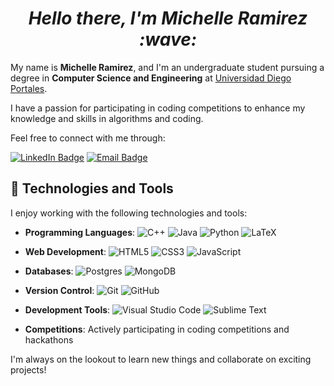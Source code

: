 <h1 align="center"><i>Hello there, I'm Michelle Ramirez :wave: </i></h1>

My name is **Michelle Ramirez**, and I'm an undergraduate student pursuing a degree in **Computer Science and Engineering** at [Universidad Diego Portales](https://www.udp.cl/).

I have a passion for participating in coding competitions to enhance my knowledge and skills in algorithms and coding.

Feel free to connect with me through:

[![LinkedIn Badge](https://img.shields.io/badge/-LinkedIn-0077B5?style=flat-square&logo=linkedin&logoColor=white&style=rounded)](www.linkedin.com/in/michelle-ramírez)
[![Email Badge](https://img.shields.io/badge/-Email-EA4335?style=flat-square&logo=Gmail&logoColor=white&style=rounded)](mailto:michelle.oliver.eme@gmail.com)

## :toolbox: Technologies and Tools

I enjoy working with the following technologies and tools:

- **Programming Languages**: 
  ![C++](https://img.shields.io/badge/c++-%2300599C.svg?style=flat-square&logo=c%2B%2B&logoColor=white&style=rounded) 
  ![Java](https://img.shields.io/badge/java-%23ED8B00.svg?style=flat-square&logo=openjdk&logoColor=white&style=rounded) 
  ![Python](https://img.shields.io/badge/python-3670A0?style=flat-square&logo=python&logoColor=ffdd54&style=rounded)
  ![LaTeX](https://img.shields.io/badge/latex-%23008080.svg?style=flat-square&logo=latex&logoColor=white&style=rounded)

- **Web Development**: 
  ![HTML5](https://img.shields.io/badge/html5-%23E34F26.svg?style=flat-square&logo=html5&logoColor=white&style=rounded)
  ![CSS3](https://img.shields.io/badge/css3-%231572B6.svg?style=flat-square&logo=css3&logoColor=white&style=rounded)
  ![JavaScript](https://img.shields.io/badge/javascript-%23323330.svg?style=flat-square&logo=javascript&logoColor=%23F7DF1E&style=rounded)
  
- **Databases**: 
  ![Postgres](https://img.shields.io/badge/postgres-%23316192.svg?style=flat-square&logo=postgresql&logoColor=white&style=rounded)
  ![MongoDB](https://img.shields.io/badge/MongoDB-%234ea94b.svg?style=flat-square&logo=mongodb&logoColor=white&style=rounded)
  
- **Version Control**: 
  ![Git](https://img.shields.io/badge/git-%23F05033.svg?style=flat-square&logo=git&logoColor=white&style=rounded)
  ![GitHub](https://img.shields.io/badge/github-%23121011.svg?style=flat-square&logo=github&logoColor=white&style=rounded)
  
- **Development Tools**: 
  ![Visual Studio Code](https://img.shields.io/badge/Visual%20Studio%20Code-0078d7.svg?style=flat-square&logo=visual-studio-code&logoColor=white&style=rounded)
  ![Sublime Text](https://img.shields.io/badge/sublime_text-%23575757.svg?style=flat-square&logo=sublime-text&logoColor=important&style=rounded)

- **Competitions**: Actively participating in coding competitions and hackathons

I'm always on the lookout to learn new things and collaborate on exciting projects!
